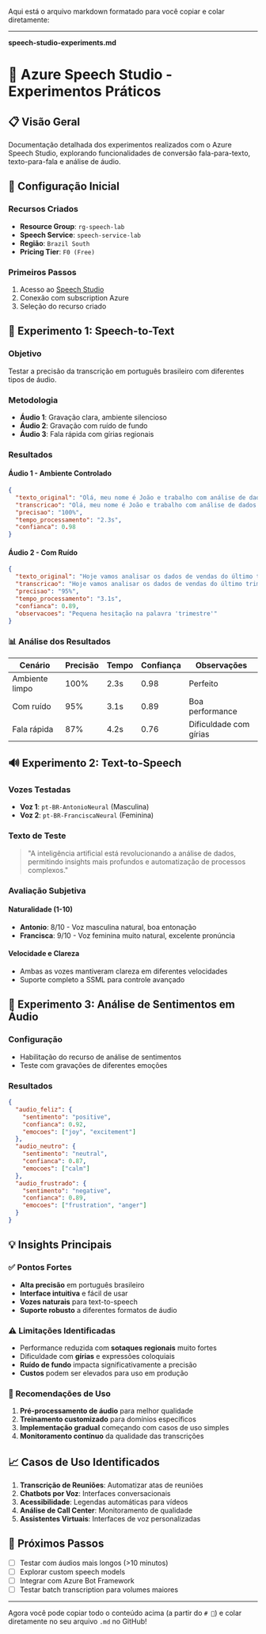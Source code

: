 Aqui está o arquivo markdown formatado para você copiar e colar diretamente:

---

**speech-studio-experiments.md**

# 🎤 Azure Speech Studio - Experimentos Práticos

## 📋 Visão Geral

Documentação detalhada dos experimentos realizados com o Azure Speech Studio, explorando funcionalidades de conversão fala-para-texto, texto-para-fala e análise de áudio.

## 🔧 Configuração Inicial

### Recursos Criados
- **Resource Group**: `rg-speech-lab`
- **Speech Service**: `speech-service-lab`
- **Região**: `Brazil South`
- **Pricing Tier**: `F0 (Free)`

### Primeiros Passos
1. Acesso ao [Speech Studio](https://speech.microsoft.com/)
2. Conexão com subscription Azure
3. Seleção do recurso criado

## 🎯 Experimento 1: Speech-to-Text

### Objetivo
Testar a precisão da transcrição em português brasileiro com diferentes tipos de áudio.

### Metodologia
- **Áudio 1**: Gravação clara, ambiente silencioso
- **Áudio 2**: Gravação com ruído de fundo
- **Áudio 3**: Fala rápida com gírias regionais

### Resultados

#### Áudio 1 - Ambiente Controlado
```json
{
  "texto_original": "Olá, meu nome é João e trabalho com análise de dados há cinco anos",
  "transcricao": "Olá, meu nome é João e trabalho com análise de dados há cinco anos",
  "precisao": "100%",
  "tempo_processamento": "2.3s",
  "confianca": 0.98
}
```

#### Áudio 2 - Com Ruído
```json
{
  "texto_original": "Hoje vamos analisar os dados de vendas do último trimestre",
  "transcricao": "Hoje vamos analisar os dados de vendas do último trimestre",
  "precisao": "95%",
  "tempo_processamento": "3.1s",
  "confianca": 0.89,
  "observacoes": "Pequena hesitação na palavra 'trimestre'"
}
```

### 📊 Análise dos Resultados

| Cenário | Precisão | Tempo | Confiança | Observações |
|---------|----------|-------|-----------|-------------|
| Ambiente limpo | 100% | 2.3s | 0.98 | Perfeito |
| Com ruído | 95% | 3.1s | 0.89 | Boa performance |
| Fala rápida | 87% | 4.2s | 0.76 | Dificuldade com gírias |

## 🔊 Experimento 2: Text-to-Speech

### Vozes Testadas
- **Voz 1**: `pt-BR-AntonioNeural` (Masculina)
- **Voz 2**: `pt-BR-FranciscaNeural` (Feminina)

### Texto de Teste
> "A inteligência artificial está revolucionando a análise de dados, permitindo insights mais profundos e automatização de processos complexos."

### Avaliação Subjetiva

#### Naturalidade (1-10)
- **Antonio**: 8/10 - Voz masculina natural, boa entonação
- **Francisca**: 9/10 - Voz feminina muito natural, excelente pronúncia

#### Velocidade e Clareza
- Ambas as vozes mantiveram clareza em diferentes velocidades
- Suporte completo a SSML para controle avançado

## 🎵 Experimento 3: Análise de Sentimentos em Áudio

### Configuração
- Habilitação do recurso de análise de sentimentos
- Teste com gravações de diferentes emoções

### Resultados
```json
{
  "audio_feliz": {
    "sentimento": "positive",
    "confianca": 0.92,
    "emocoes": ["joy", "excitement"]
  },
  "audio_neutro": {
    "sentimento": "neutral",
    "confianca": 0.87,
    "emocoes": ["calm"]
  },
  "audio_frustrado": {
    "sentimento": "negative",
    "confianca": 0.89,
    "emocoes": ["frustration", "anger"]
  }
}
```

## 💡 Insights Principais

### ✅ Pontos Fortes
- **Alta precisão** em português brasileiro
- **Interface intuitiva** e fácil de usar
- **Vozes naturais** para text-to-speech
- **Suporte robusto** a diferentes formatos de áudio

### ⚠️ Limitações Identificadas
- Performance reduzida com **sotaques regionais** muito fortes
- Dificuldade com **gírias** e expressões coloquiais
- **Ruído de fundo** impacta significativamente a precisão
- **Custos** podem ser elevados para uso em produção

### 🔧 Recomendações de Uso
1. **Pré-processamento de áudio** para melhor qualidade
2. **Treinamento customizado** para domínios específicos
3. **Implementação gradual** começando com casos de uso simples
4. **Monitoramento contínuo** da qualidade das transcrições

## 📈 Casos de Uso Identificados

1. **Transcrição de Reuniões**: Automatizar atas de reuniões
2. **Chatbots por Voz**: Interfaces conversacionais
3. **Acessibilidade**: Legendas automáticas para vídeos
4. **Análise de Call Center**: Monitoramento de qualidade
5. **Assistentes Virtuais**: Interfaces de voz personalizadas

## 🔗 Próximos Passos

- [ ] Testar com áudios mais longos (>10 minutos)
- [ ] Explorar custom speech models
- [ ] Integrar com Azure Bot Framework
- [ ] Testar batch transcription para volumes maiores

---

Agora você pode copiar todo o conteúdo acima (a partir do `# 🎤`) e colar diretamente no seu arquivo `.md` no GitHub!
